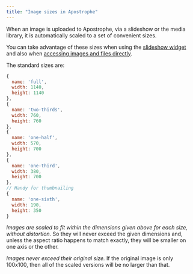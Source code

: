```yaml
---
title: "Image sizes in Apostrophe"
---
```


When an image is uploaded to Apostrophe, via a slideshow or the media library, it is automatically scaled to a set of convenient sizes.

You can take advantage of these sizes when using the [slideshow widget](slideshow-options.html) and also when [accessing images and files directly](accessing-images-and-files-directly.html).

The standard sizes are:

```javascript
{
  name: 'full',
  width: 1140,
  height: 1140
},
{
  name: 'two-thirds',
  width: 760,
  height: 760
},
{
  name: 'one-half',
  width: 570,
  height: 700
},
{
  name: 'one-third',
  width: 380,
  height: 700
},
// Handy for thumbnailing
{
  name: 'one-sixth',
  width: 190,
  height: 350
}
```

*Images are scaled to fit within the dimensions given above for each size, without distortion.* So they will never exceed the given dimensions and, unless the aspect ratio happens to match exactly, they will be smaller on one axis or the other.

*Images never exceed their original size.* If the original image is only 100x100, then all of the scaled versions will be no larger than that.

